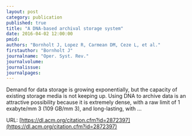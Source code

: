 ```yaml
---
layout: post
category: publication
published: true
title: "A DNA-based archival storage system"
date: 2016-04-02 12:00:00
pmid: 
authors: "Bornholt J, Lopez R, Carmean DM, Ceze L, et al."
firstauthor: "Bornholt J"
journalname: "Oper. Syst. Rev."
journalvolume: 
journalissue: 
journalpages: 
---
```


Demand for data storage is growing exponentially, but the capacity of existing storage media is not keeping up. Using DNA to archive data is an attractive possibility because it is extremely dense, with a raw limit of 1 exabyte/mm 3 (109 GB/mm 3), and long-lasting, with …

URL: [https://dl.acm.org/citation.cfm?id=2872397](https://dl.acm.org/citation.cfm?id=2872397)
